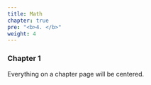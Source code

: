 ```yaml
---
title: Math
chapter: true
pre: "<b>4. </b>"
weight: 4
---
```


### Chapter 1

Everything on a chapter page will be centered.
